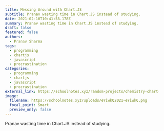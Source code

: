 ```yaml
---
title: Messing Around with Chart.JS
subtitle: Pranav wasting time in Chart.JS instead of studying.
date: 2021-02-10T10:41:53.178Z
summary: Pranav wasting time in Chart.JS instead of studying.
draft: false
featured: false
authors:
  - Pranav Sharma
tags:
  - programming
  - chartjs
  - javascript
  - procrastination
categories:
  - programming
  - chartjs
  - javascript
  - procrastination
external_link: https://schoolnotes.xyz/random-projects/chemistry-chart-1/
image:
  filename: https://schoolnotes.xyz/uploads/eYiwkQ2021-eYiwkQ.png
  focal_point: Smart
  preview_only: false
---
```

Pranav wasting time in Chart.JS instead of studying.